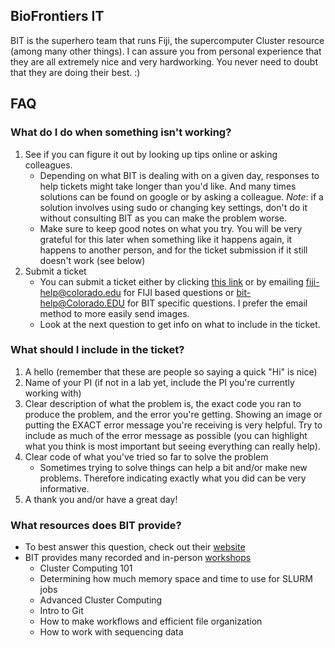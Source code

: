 ## BioFrontiers IT

BIT is the superhero team that runs Fiji, the supercomputer Cluster resource (among many other things). I can assure you from personal experience that they are all extremely nice and very hardworking. You never need to doubt that they are doing their best. :) 

## FAQ

### What do I do when something isn't working?
1. See if you can figure it out by looking up tips online or asking colleagues.
	- Depending on what BIT is dealing with on a given day, responses to help tickets might take longer than you'd like. And many times solutions can be found on google or by asking a colleague. *Note*: if a solution involves using sudo or changing key settings, don't do it without consulting BIT as you can make the problem worse.
	- Make sure to keep good notes on what you try. You will be very grateful for this later when something like it happens again, it happens to another person, and for the ticket submission if it still doesn't work (see below)
2. Submit a ticket
	- You can submit a ticket either by clicking [this link](https://bit.colorado.edu/contact/#submit-a-ticket) or by emailing fiji-help@colorado.edu for FIJI based questions or bit-help@Colorado.EDU for BIT specific questions. I prefer the email method to more easily send images. 
	- Look at the next question to get info on what to include in the ticket.

### What should I include in the ticket?
1. A hello (remember that these are people so saying a quick "Hi" is nice)
2. Name of your PI (if not in a lab yet, include the PI you're currently working with)
3. Clear description of what the problem is, the exact code you ran to produce the problem, and the error you're getting. Showing an image or putting the EXACT error message you're receiving is very helpful. Try to include as much of the error message as possible (you can highlight what you think is most important but seeing everything can really help).
4. Clear code of what you've tried so far to solve the problem
	- Sometimes trying to solve things can help a bit and/or make new problems. Therefore indicating exactly what you did can be very informative.
5. A thank you and/or have a great day!

### What resources does BIT provide?
- To best answer this question, check out their [website](https://bit.colorado.edu/)
- BIT provides many recorded and in-person [workshops](https://bit.colorado.edu/biofrontiers-computing/workshops/)
	- Cluster Computing 101
	- Determining how much memory space and time to use for SLURM jobs
	- Advanced Cluster Computing
	- Intro to Git
	- How to make workflows and efficient file organization
	- How to work with sequencing data

